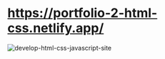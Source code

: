 # https://portfolio-2-html-css.netlify.app/

![develop-html-css-javascript-site](https://github.com/maainul/Portfolio-2-HTML-CSS/assets/37740006/20a9e2f7-a0f9-4f64-803c-b2a17a13c079)

